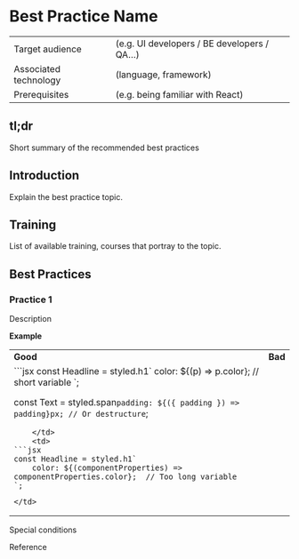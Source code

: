 # Best Practice Name

|  |  |
| --- | --- |
| Target audience | (e.g. UI developers / BE developers / QA…) |
| Associated technology | (language, framework) |
| Prerequisites | (e.g. being familiar with React) |

## tl;dr

Short summary of the recommended best practices

## Introduction

Explain the best practice topic.

## Training

List of available training, courses that portray to the topic.

## Best Practices

### Practice 1

Description

**Example**
<table>
  <tr>
    <td>
        <strong>Good</strong>
    </td>
    <td>
        <strong>Bad</strong>
    </td>
  </tr>
  <tr>
    <td>
```jsx
const Headline = styled.h1`
    color: ${(p) => p.color}; // short variable
`;

const Text = styled.span`
    padding: ${({ padding }) => padding}px; // Or destructure
`;
```
    </td>
    <td>
```jsx
const Headline = styled.h1`
    color: ${(componentProperties) => componentProperties.color};  // Too long variable
`;
```
    </td>
  </tr>
</table>


Special conditions

Reference

